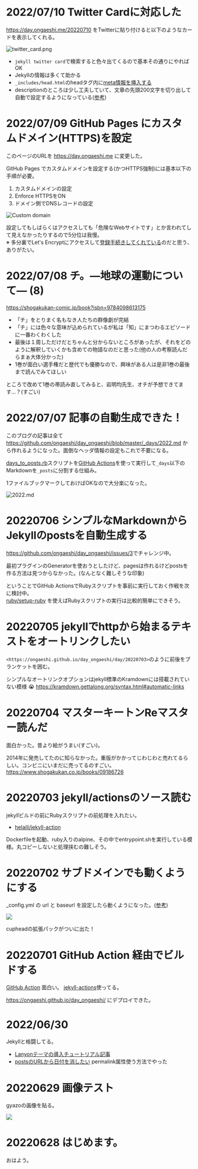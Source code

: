# 2022/07/10 Twitter Cardに対応した
<https://day.ongaeshi.me/20220710> をTwitterに貼り付けると以下のようなカードを表示してくれる。

![twitter_card.png](https://i.gyazo.com/d4a05035edaa78154bd75d6579a11874.png)

- `jekyll twitter card`で検索すると色々出てくるので基本その通りにやればOK
- Jekyllの情報は多くて助かる
- `_includes/head.html`のheadタグ内に[meta情報を挿入する](https://github.com/ongaeshi/day_ongaeshi/blob/ef8432ec8ab642c501f65879e60fa325bf864957/_includes/head.html#L7-L10)
- descriptionのところは少し工夫していて、文章の先頭200文字を切り出して自動で設定するようになっている([参考](https://ja.getdocs.org/jekyll-twitter-cards))

# 2022/07/09 GitHub Pages にカスタムドメイン(HTTPS)を設定
このページのURLを https://day.ongaeshi.me に変更した。

GitHub Pages でカスタムドメインを設定する(かつHTTPS強制)には基本以下の手順が必要。

1. カスタムドメインの設定
1. Enforce HTTPSをON
1. ドメイン側でDNSレコードの設定

![Custom domain](https://i.gyazo.com/thumb/640/9f5c13c72c4c58fedf8b08fc970f7543.png)

設定してもしばらくはアクセスしても「危険なWebサイトです」とか言われてして見えなかったりするので5分位は我慢。  
※ 多分裏でLet's Encryptにアクセスして[登録手続きしてくれている](https://qiita.com/foobaron/items/cd9cfc403defa706372b)のだと思う、ありがたい。

# 2022/07/08 チ。―地球の運動について― (8)
<https://shogakukan-comic.jp/book?isbn=9784098613175>

- 「チ」をとりまく名もなき人たちの群像劇が完結
- 「チ」には色々な意味が込められているが私は「知」にまつわるエピソードに一番わくわくした
- 最後は１周しただけだとちゃんと分からないところがあったが、それをどのように解釈していくかも含めての物語なのだと思った(他の人の考察読んだらまぁ大体分かった)
- 1巻が面白い選手権だと歴代でも優勝なので、興味がある人は是非1巻の最後まで読んでみてほしい

ところで改めて1巻の帯読み直してみると、岩明均先生、オチが予想できてます...？(すごい)

# 2022/07/07 記事の自動生成できた！
このブログの記事は全て <https://github.com/ongaeshi/day_ongaeshi/blob/master/_days/2022.md> から作れるようになった。面倒なヘッダ情報の設定もこれで不要になる。

[days_to_posts.rb](https://github.com/ongaeshi/day_ongaeshi/blob/master/days_to_posts.rb)スクリプトを[GitHub Actions](https://github.com/ongaeshi/day_ongaeshi/blob/master/.github/workflows/github-pages.yml#L12-L15)を使って実行して`_days`以下のMarkdownを`_posts`に分割する仕組み。

1ファイルブックマークしておけばOKなので大分楽になった。

![2022.md](https://i.gyazo.com/thumb/480/cc79712507771acd711dbc2d28f3d8cc.jpg)

# 20220706 シンプルなMarkdownからJekyllのpostsを自動生成する
<https://github.com/ongaeshi/day_ongaeshi/issues/3>でチャレンジ中。

最初プラグインのGeneratorを使おうとしたけど、pagesは作れるけどpostsを作る方法は見つからなかった。(なんとなく難しそうな印象)

ということでGitHub ActionsでRubyスクリプトを事前に実行しておく作戦を次に検討中。   
[ruby/setup-ruby](https://github.com/marketplace/actions/setup-ruby-jruby-and-truffleruby) を使えばRubyスクリプトの実行は比較的簡単にできそう。

# 20220705 jekyllでhttpから始まるテキストをオートリンクしたい
`<https://ongaeshi.github.io/day_ongaeshi/day/20220703>`のように前後をブランケットを囲む。

シンプルなオートリンクオプションはjekyll標準のKramdownには搭載されていない模様 😭 <https://kramdown.gettalong.org/syntax.html#automatic-links>

# 20220704 マスターキートンReマスター読んだ
面白かった。昔より絵がうまい(すごい)。

2014年に発売してたのに知らなかった。重版がかかってじわじわと売れてるらしい。コンビニにいまだに売ってるのすごい。 <https://www.shogakukan.co.jp/books/09186726>

# 20220703 jekyll/actionsのソース読む
jekyllビルドの前にRubyスクリプトの前処理を入れたい。

- [helaili/jekyll-action](https://github.com/helaili/jekyll-action)

Dockerfileを起動、ruby入りのalpine、その中でentrypoint.shを実行している模様。丸コピーしないと処理挟むの難しそう。

# 20220702 サブドメインでも動くようにする
_config.yml の url と baseurl を設定したら動くようになった。([参考](https://mademistakes.com/mastering-jekyll/site-url-baseurl/))

![](https://i.gyazo.com/c32659968803bfdbea25ebe0074a3a37.png)

cupheadの拡張パックがついに出た！

# 20220701 GitHub Action 経由でビルドする
[GitHub Action](https://github.com/ongaeshi/day_ongaeshi/actions) 面白い。
[jekyll-actions](https://github.com/marketplace/actions/jekyll-actions)使ってる。

https://ongaeshi.github.io/day_ongaeshi/ にデプロイできた。

# 2022/06/30

Jekyllと格闘してる。

- [Lanyonテーマの導入チュートリアル記事](https://www.nikhita.dev/build-blog-using-github-jekyll)
- [postsのURLから日付を消したい](https://stackoverflow.com/a/27101060) permalink属性使う方法でやった

# 20220629 画像テスト

gyazoの画像を貼る。

![](https://i.gyazo.com/6aa6ecbf28b6af9f5684487bc42f2620.gif)

# 20220628 はじめます。
おはよう。

